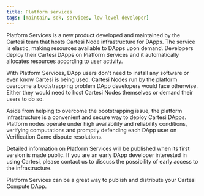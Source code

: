 ```yaml
---
title: Platform services
tags: [maintain, sdk, services, low-level developer]
---
```


Platform Services is a new product developed and maintained by the Cartesi team that hosts Cartesi Node infrastructure for DApps. The service is elastic, making resources available to DApps upon demand. Developers deploy their Cartesi DApps on Platform Services and it automatically allocates resources according to user activity.

With Platform Services, DApp users don't need to install any software or even know Cartesi is being used. Cartesi Nodes run by the platform overcome a bootstrapping problem DApp developers would face otherwise. Either they would need to host Cartesi Nodes themselves or demand their users to do so.

Aside from helping to overcome the bootstrapping issue, the platform infrastructure is a convenient and secure way to deploy Cartesi DApps. Platform nodes operate under high availability and reliability conditions, verifying computations and promptly defending each DApp user on Verification Game dispute resolutions.

Detailed information on Platform Services will be published when its first version is made public. If you are an early DApp developer interested in using Cartesi, please contact us to discuss the possibility of early access to the infrastructure.

Platform Services can be a great way to publish and distribute your Cartesi Compute DApp.
